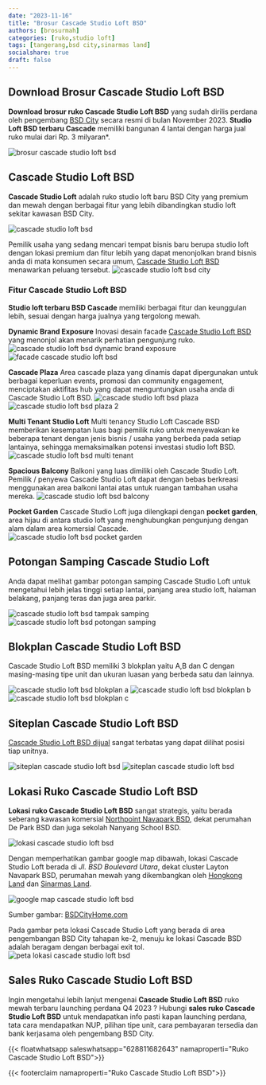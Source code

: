 ```yaml
---
date: "2023-11-16"
title: "Brosur Cascade Studio Loft BSD"
authors: [brosurmah]
categories: [ruko,studio loft]
tags: [tangerang,bsd city,sinarmas land]
socialshare: true
draft: false
---
```


## Download Brosur Cascade Studio Loft BSD
**Download brosur ruko Cascade Studio Loft BSD** yang sudah dirilis perdana oleh pengembang [BSD City](https://bsdcity.com#?) secara resmi di bulan November 2023. **Studio Loft BSD terbaru Cascade** memiliki bangunan 4 lantai dengan harga jual ruko mulai dari Rp. 3 milyaran*.

![brosur cascade studio loft bsd](ebrochure-cascade-studio-loft-bsd.webp)

## Cascade Studio Loft BSD
**Cascade Studio Loft** adalah ruko studio loft baru BSD City yang premium dan mewah dengan berbagai fitur yang lebih dibandingkan studio loft sekitar kawasan BSD City.

![cascade studio loft bsd](cascade-studio-loft-bsd.webp)

Pemilik usaha yang sedang mencari tempat bisnis baru berupa studio loft dengan lokasi premium dan fitur lebih yang dapat menonjolkan brand bisnis anda di mata konsumen secara umum, [Cascade Studio Loft BSD](https://bsdcityhome.com/project/cascade-studio-loft-bsd/#?) menawarkan peluang tersebut.
![cascade studio loft bsd city](cascade-studio-loft-bsd-city.webp)

### Fitur Cascade Studio Loft BSD
**Studio loft terbaru BSD Cascade** memiliki berbagai fitur dan keunggulan lebih, sesuai dengan harga jualnya yang tergolong mewah.

**Dynamic Brand Exposure**
Inovasi desain facade [Cascade Studio Loft BSD](https://investproperti.com/ruko-cascade-studio-loft-bsd-city/#?) yang menonjol akan menarik perhatian pengunjung ruko.
![cascade studio loft bsd dynamic brand exposure](ruko-cascade-studio-loft-bsd-brand-exposure.webp)
![facade cascade studio loft bsd](ruko-cascade-studio-loft-bsd-facade.webp)

**Cascade Plaza**
Area cascade plaza yang dinamis dapat dipergunakan untuk berbagai keperluan events, promosi dan community engagement, menciptakan aktifitas hub yang dapat menguntungkan usaha anda di Cascade Studio Loft BSD.
![cascade studio loft bsd plaza](ruko-cascade-studio-loft-bsd-cascade-plaza.webp)
![cascade studio loft bsd plaza 2](ruko-cascade-studio-loft-bsd-cascade-plaza-2.webp)

**Multi Tenant Studio Loft**
Multi tenancy Studio Loft Cascade BSD memberikan kesempatan luas bagi pemilik ruko untuk menyewakan ke beberapa tenant dengan jenis bisnis / usaha yang berbeda pada setiap lantainya, sehingga memaksimalkan potensi investasi studio loft BSD.
![cascade studio loft bsd multi tenant](ruko-cascade-studio-loft-bsd-multi-tenant.webp)

**Spacious Balcony**
Balkoni yang luas dimiliki oleh Cascade Studio Loft. Pemilik / penyewa Cascade Studio Loft dapat dengan bebas berkreasi menggunakan area balkoni lantai atas untuk ruangan tambahan usaha mereka.
![cascade studio loft bsd balcony](ruko-cascade-studio-loft-bsd-spacious-balcony.webp)

**Pocket Garden**
Cascade Studio Loft juga dilengkapi dengan **pocket garden**, area hijau di antara studio loft yang menghubungkan pengunjung dengan alam dalam area komersial Cascade.
![cascade studio loft bsd pocket garden](ruko-cascade-studio-loft-bsd-pocket-garden.webp)

## Potongan Samping Cascade Studio Loft 
Anda dapat melihat gambar potongan samping Cascade Studio Loft untuk mengetahui lebih jelas tinggi setiap lantai, panjang area studio loft, halaman belakang, panjang teras dan juga area parkir.

![cascade studio loft bsd tampak samping](ruko-cascade-studio-loft-bsd-potongan-lantai.webp)
![cascade studio loft bsd potongan samping](ruko-cascade-studio-loft-bsd-potongan-lantai-2.webp)

## Blokplan Cascade Studio Loft BSD
Cascade Studio Loft BSD memiliki 3 blokplan yaitu A,B dan C dengan masing-masing tipe unit dan ukuran luasan yang berbeda satu dan lainnya.

![cascade studio loft bsd blokplan a](ruko-cascade-studio-loft-bsd-blokplan-a.webp)
![cascade studio loft bsd blokplan b](ruko-cascade-studio-loft-bsd-blokplan-b.webp)
![cascade studio loft bsd blokplan c](ruko-cascade-studio-loft-bsd-blokplan-c.webp)

## Siteplan Cascade Studio Loft BSD
[Cascade Studio Loft BSD dijual](https://www.propertilaunch.com/2023/11/ruko-cascade-studio-loft-bsd-dijual-rp.html) sangat terbatas yang dapat dilihat posisi tiap unitnya.

![siteplan cascade studio loft bsd](ruko-cascade-studio-loft-bsd-siteplan.webp)
![siteplan cascade studio loft bsd](ruko-cascade-studio-loft-bsd-siteplan-2.webp)


## Lokasi Ruko Cascade Studio Loft BSD
**Lokasi ruko Cascade Studio Loft BSD** sangat strategis, yaitu berada seberang kawasan komersial [Northpoint Navapark BSD](https://bsdcityhome.com/project/north-point-at-navapark-bsd/#?), dekat perumahan De Park BSD dan juga sekolah Nanyang School BSD.

![lokasi cascade studio loft bsd](lokasi-cascade-studio-loft.webp)

Dengan memperhatikan gambar google map dibawah, lokasi Cascade Studio Loft berada di *Jl. BSD Boulevard Utara*, dekat cluster Layton Navapark BSD, perumahan mewah yang dikembangkan oleh [Hongkong Land](https://www.hkland.com#?) dan [Sinarmas Land](https://sinarmasland.com#?).

![google map cascade studio loft bsd](google-map-cascade-studio-loft-bsd.webp)

Sumber gambar: [BSDCityHome.com](https://bsdcityhome.com/project/cascade-studio-loft-bsd/#?)

Pada gambar peta lokasi Cascade Studio Loft yang berada di area pengembangan BSD City tahapan ke-2, menuju ke lokasi Cascade BSD adalah beragam dengan berbagai exit tol.
![peta lokasi cascade studio loft bsd](peta-lokasi-cascade-studio-loft.webp)

## Sales Ruko Cascade Studio Loft BSD
Ingin mengetahui lebih lanjut mengenai **Cascade Studio Loft BSD** ruko mewah terbaru launching perdana Q4 2023 ? Hubungi **sales ruko Cascade Studio Loft BSD** untuk mendapatkan info pasti kapan launching perdana, tata cara mendapatkan NUP, pilihan tipe unit, cara pembayaran tersedia dan bank kerjasama oleh pengembang BSD City.

{{< floatwhatsapp saleswhatsapp="628811682643" namaproperti="Ruko Cascade Studio Loft BSD">}}

{{< footerclaim namaproperti="Ruko Cascade Studio Loft BSD">}}